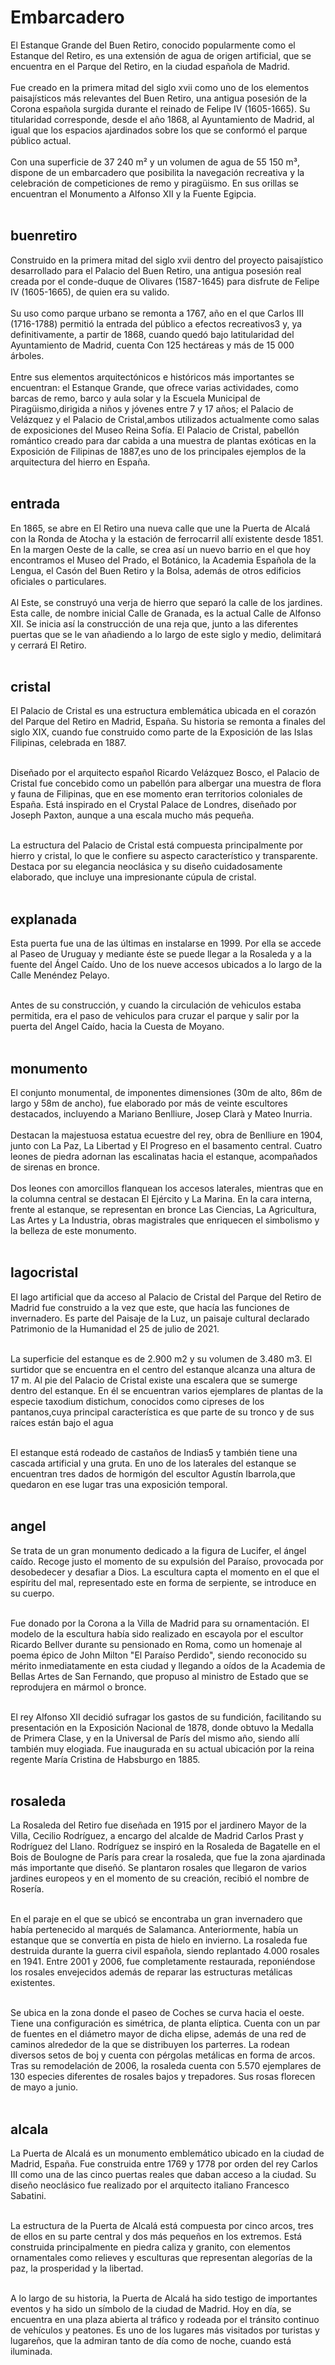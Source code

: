 # Embarcadero

El Estanque Grande del Buen Retiro, conocido popularmente como el Estanque del Retiro, es una extensión de agua de origen artificial, que se encuentra en el Parque del Retiro, en la ciudad española de Madrid.<br><br>
Fue creado en la primera mitad del siglo xvii como uno de los elementos paisajísticos más relevantes del Buen Retiro, una antigua posesión de la Corona española surgida durante el reinado de Felipe IV (1605-1665). Su titularidad corresponde, desde el año 1868, al Ayuntamiento de Madrid, al igual que los espacios ajardinados sobre los que se conformó el parque público actual.<br><br>
Con una superficie de 37 240 m² y un volumen de agua de 55 150 m³, dispone de un embarcadero que posibilita la navegación recreativa y la celebración de competiciones de remo y piragüismo. En sus orillas se encuentran el Monumento a Alfonso XII y la Fuente Egipcia.<br><br>

## buenretiro

Construido en la primera mitad del siglo xvii dentro del proyecto paisajístico desarrollado
para el Palacio del Buen Retiro, una antigua posesión real creada por el conde-duque de Olivares (1587-1645)
para disfrute de Felipe IV (1605-1665),​ de quien era su valido.<br><br>
Su uso como parque urbano se remonta a 1767, año en el que Carlos III (1716-1788) permitió la entrada del público a efectos recreativos3​ y, ya definitivamente, a partir de 1868, cuando quedó bajo latitularidad del Ayuntamiento de Madrid, cuenta Con 125 hectáreas y más de 15 000 árboles.<br><br>
Entre sus elementos arquitectónicos e históricos más importantes se encuentran: el Estanque Grande,
que ofrece varias actividades, como barcas de remo, barco y aula solar y la Escuela Municipal de Piragüismo,dirigida a niños y jóvenes entre 7 y 17 años; el Palacio de Velázquez y el Palacio de Cristal,ambos utilizados actualmente como salas de exposiciones del Museo Reina Sofía.
El Palacio de Cristal, pabellón romántico creado para dar cabida a una muestra de plantas exóticas
en la Exposición de Filipinas de 1887,es uno de los principales ejemplos de la arquitectura del hierro en España.<br><br>

## entrada

En 1865, se abre en El Retiro una nueva calle que une la Puerta de Alcalá con la Ronda de Atocha y la estación de ferrocarril allí existente desde 1851. En la margen Oeste de la calle, se crea así un nuevo barrio en el que hoy encontramos el Museo del Prado, el Botánico, la Academia Española de la Lengua, el Casón del Buen Retiro y la Bolsa, además de otros edificios oficiales o particulares.<br><br>
Al Este, se construyó una verja de hierro que separó la calle de los jardines. Esta calle, de nombre inicial Calle de Granada, es la actual Calle de Alfonso XII.
Se inicia así la construcción de una reja que, junto a las diferentes puertas que se le van añadiendo a lo largo de este siglo y medio, delimitará y cerrará El Retiro.<br><br>

## cristal

El Palacio de Cristal es una estructura emblemática ubicada en el corazón del Parque del Retiro en Madrid, España. Su historia se remonta a finales del siglo XIX, cuando fue construido como parte de la Exposición de las Islas Filipinas, celebrada en 1887.<br><br>

Diseñado por el arquitecto español Ricardo Velázquez Bosco, el Palacio de Cristal fue concebido como un pabellón para albergar una muestra de flora y fauna de Filipinas, que en ese momento eran territorios coloniales de España. Está inspirado en el Crystal Palace de Londres, diseñado por Joseph Paxton, aunque a una escala mucho más pequeña.<br><br>

La estructura del Palacio de Cristal está compuesta principalmente por hierro y cristal, lo que le confiere su aspecto característico y transparente. Destaca por su elegancia neoclásica y su diseño cuidadosamente elaborado, que incluye una impresionante cúpula de cristal.<br><br>

## explanada

Esta puerta fue una de las últimas en instalarse en 1999. Por ella se accede al Paseo de Uruguay y mediante éste se puede llegar a la Rosaleda y a la fuente del Ángel Caído.
Uno de los nueve accesos ubicados a lo largo de la  Calle Menéndez Pelayo.<br><br>

Antes de su construcción, y cuando la circulación de vehiculos estaba permitida, era el paso de vehiculos para cruzar el parque y salir por la puerta del Angel Caído, hacia la Cuesta de Moyano.<br><br>

## monumento

El conjunto monumental, de imponentes dimensiones (30m de alto, 86m de largo y 58m de ancho), fue elaborado por más de veinte escultores destacados, incluyendo a Mariano Benlliure, Josep Clarà y Mateo Inurria. <br><br>
Destacan la majestuosa estatua ecuestre del rey, obra de Benlliure en 1904, junto con La Paz, La Libertad y El Progreso en el basamento central. Cuatro leones de piedra adornan las escalinatas hacia el estanque, acompañados de sirenas en bronce. <br><br>
Dos leones con amorcillos flanquean los accesos laterales, mientras que en la columna central se destacan El Ejército y La Marina. En la cara interna, frente al estanque, se representan en bronce Las Ciencias, La Agricultura, Las Artes y La Industria, obras magistrales que enriquecen el simbolismo y la belleza de este monumento.<br><br>

## lagocristal

El lago artificial que da acceso al Palacio de Cristal del Parque del Retiro de Madrid fue construido a la vez que este, que hacía las funciones de invernadero. Es parte del Paisaje de la Luz, un paisaje cultural declarado Patrimonio de la Humanidad el 25 de julio de 2021.<br><br>

La superficie del estanque es de 2.900 m2 y su volumen de 3.480 m3. El surtidor que se encuentra en el centro del estanque alcanza una altura de 17 m.
Al pie del Palacio de Cristal existe una escalera que se sumerge dentro del estanque.​
En él se encuentran varios ejemplares de plantas de la especie taxodium distichum, conocidos como cipreses de los pantanos,cuya principal característica es que parte de su tronco y de sus raíces están bajo el agua<br><br>

El estanque está rodeado de castaños de Indias5​ y también tiene una cascada artificial y una gruta.
En uno de los laterales del estanque se encuentran tres dados de hormigón del escultor Agustín Ibarrola,que quedaron en ese lugar tras una exposición temporal.<br><br>

## angel

Se trata de un gran monumento dedicado a la figura de Lucifer, el ángel caído.
Recoge justo el momento de su expulsión del Paraíso, provocada por desobedecer y desafiar a Dios.
La escultura capta el momento en el que el espíritu del mal, representado este en forma de serpiente, se introduce en su cuerpo.<br><br>

Fue donado por la Corona a la Villa de Madrid para su ornamentación. El modelo de la escultura había sido realizado en escayola por el escultor Ricardo Bellver durante su pensionado en Roma, como un homenaje al poema épico de John Milton "El Paraíso Perdido", siendo reconocido su mérito inmediatamente en esta ciudad y llegando a oídos de la Academia de Bellas Artes
de San Fernando, que propuso al ministro de Estado que se reprodujera en mármol o bronce.<br><br>

El rey Alfonso XII decidió sufragar los gastos de su fundición, facilitando su presentación en la Exposición Nacional de 1878, donde obtuvo la Medalla de Primera Clase, y en la Universal de París del mismo año, siendo allí también muy elogiada. Fue inaugurada en su actual ubicación por la reina regente María Cristina de Habsburgo en 1885.<br><br>

## rosaleda

La Rosaleda del Retiro fue diseñada en 1915 por el jardinero Mayor de la Villa, Cecilio Rodríguez, a encargo del alcalde de Madrid Carlos Prast y Rodríguez del Llano.​ Rodríguez se inspiró en la Rosaleda de Bagatelle en el Bois de Boulogne de París para crear la rosaleda, que fue la zona ajardinada más importante que diseñó.​ Se plantaron rosales que llegaron de varios jardines europeos y en el momento de su creación, recibió el nombre de Rosería.<br><br>

En el paraje en el que se ubicó se encontraba un gran invernadero que había pertenecido al marqués de Salamanca. Anteriormente, había un estanque que se convertía en pista de hielo en invierno. La rosaleda fue destruida durante la guerra civil española, siendo replantado 4.000 rosales en 1941. Entre 2001 y 2006, fue completamente restaurada, reponiéndose los rosales envejecidos además de reparar las estructuras metálicas existentes.<br><br>

Se ubica en la zona donde el paseo de Coches se curva hacia el oeste. Tiene una configuración es simétrica, de planta elíptica.​ Cuenta con un par de fuentes en el diámetro mayor de dicha elipse, además de una red de caminos alrededor de la que se distribuyen los parterres.  La rodean diversos setos de boj y cuenta con pérgolas metálicas en forma de arcos.​ Tras su remodelación de 2006, la rosaleda cuenta con 5.570 ejemplares de 130 especies diferentes de rosales bajos y trepadores.​ Sus rosas florecen de mayo a junio.<br><br>

## alcala

La Puerta de Alcalá es un monumento emblemático ubicado en la ciudad de Madrid, España. Fue construida entre 1769 y 1778 por orden del rey Carlos III como una de las cinco puertas reales que daban acceso a la ciudad. Su diseño neoclásico fue realizado por el arquitecto italiano Francesco Sabatini.<br><br>

La estructura de la Puerta de Alcalá está compuesta por cinco arcos, tres de ellos en su parte central y dos más pequeños en los extremos. Está construida principalmente en piedra caliza y granito, con elementos ornamentales como relieves y esculturas que representan alegorías de la paz, la prosperidad y la libertad. <br><br>

A lo largo de su historia, la Puerta de Alcalá ha sido testigo de importantes eventos y ha sido un símbolo de la ciudad de Madrid. Hoy en día, se encuentra en una plaza abierta al tráfico y rodeada por el tránsito continuo de vehículos y peatones. Es uno de los lugares más visitados por turistas y lugareños, que la admiran tanto de día como de noche, cuando está iluminada.<br><br>